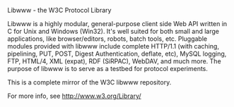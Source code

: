 Libwww - the W3C Protocol Library

Libwww is a highly modular, general-purpose client side Web API
written in C for Unix and Windows (Win32). It's well suited for both
small and large applications, like browser/editors, robots, batch
tools, etc. Pluggable modules provided with libwww include complete
HTTP/1.1 (with caching, pipelining, PUT, POST, Digest Authentication,
deflate, etc), MySQL logging, FTP, HTML/4, XML (expat), RDF (SiRPAC),
WebDAV, and much more. The purpose of libwww is to serve as a testbed
for protocol experiments.

This is a complete mirror of the W3C libwww repository.

For more info, see http://www.w3.org/Library/